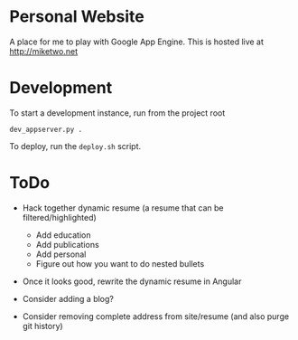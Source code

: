# Personal Website

A place for me to play with Google App Engine. This is hosted live at http://miketwo.net

# Development

To start a development instance, run from the project root
```
dev_appserver.py .
```

To deploy, run the `deploy.sh` script.

# ToDo

 - Hack together dynamic resume (a resume that can be filtered/highlighted)
    - Add education
    - Add publications
    - Add personal
    - Figure out how you want to do nested bullets

 - Once it looks good, rewrite the dynamic resume in Angular

 - Consider adding a blog?
 - Consider removing complete address from site/resume (and also purge git
   history)


